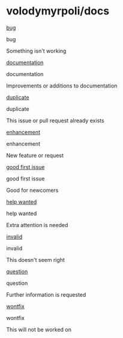 # volodymyrpoli/docs

 [bug](https://github.com/volodymyrpoli/docs/labels/bug)

bug

Something isn't working

 [documentation](https://github.com/volodymyrpoli/docs/labels/documentation)

documentation

Improvements or additions to documentation

 [duplicate](https://github.com/volodymyrpoli/docs/labels/duplicate)

duplicate

This issue or pull request already exists

 [enhancement](https://github.com/volodymyrpoli/docs/labels/enhancement)

enhancement

New feature or request

 [good first issue](https://github.com/volodymyrpoli/docs/labels/good%20first%20issue)

good first issue

Good for newcomers

 [help wanted](https://github.com/volodymyrpoli/docs/labels/help%20wanted)

help wanted

Extra attention is needed

 [invalid](https://github.com/volodymyrpoli/docs/labels/invalid)

invalid

This doesn't seem right

 [question](https://github.com/volodymyrpoli/docs/labels/question)

question

Further information is requested

 [wontfix](https://github.com/volodymyrpoli/docs/labels/wontfix)

wontfix

This will not be worked on


